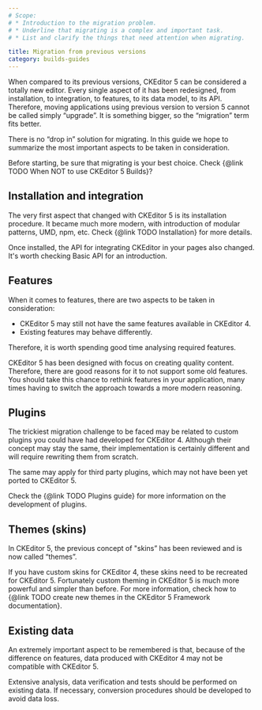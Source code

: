 ```yaml
---
# Scope:
# * Introduction to the migration problem.
# * Underline that migrating is a complex and important task.
# * List and clarify the things that need attention when migrating.

title: Migration from previous versions
category: builds-guides
---
```


When compared to its previous versions, CKEditor 5 can be considered a totally new editor. Every single aspect of it has been redesigned, from installation, to integration, to features, to its data model, to its API. Therefore, moving applications using previous version to version 5 cannot be called simply “upgrade”. It is something bigger, so the “migration” term fits better.

There is no “drop in” solution for migrating. In this guide we hope to summarize the most important aspects to be taken in consideration.

Before starting, be sure that migrating is your best choice. Check {@link TODO When NOT to use CKEditor 5 Builds}?

## Installation and integration

The very first aspect that changed with CKEditor 5 is its installation procedure. It became much more modern, with introduction of modular patterns, UMD, npm, etc. Check {@link TODO Installation} for more details.

Once installed, the API for integrating CKEditor in your pages also changed. It's worth checking Basic API for an introduction.

## Features

When it comes to features, there are two aspects to be taken in consideration:

* CKEditor 5 may still not have the same features available in CKEditor 4.
* Existing features may behave differently.

Therefore, it is worth spending good time analysing required features.

CKEditor 5 has been designed with focus on creating quality content. Therefore, there are good reasons for it to not support some old features. You should take this chance to rethink features in your application, many times having to switch the approach towards a more modern reasoning.

<!-- TODO 4 -->

## Plugins

The trickiest migration challenge to be faced may be related to custom plugins you could have had developed for CKEditor 4. Although their concept may stay the same, their implementation is certainly different and will require rewriting them from scratch.

The same may apply for third party plugins, which may not have been yet ported to CKEditor 5.

Check the {@link TODO Plugins guide} for more information on the development of plugins.

## Themes (skins)

In CKEditor 5, the previous concept of "skins” has been reviewed and is now called “themes”.

If you have custom skins for CKEditor 4, these skins need to be recreated for CKEditor 5. Fortunately custom theming in CKEditor 5 is much more powerful and simpler than before. For more information, check how to {@link TODO create new themes in the CKEditor 5 Framework documentation}.

## Existing data

An extremely important aspect to be remembered is that, because of the difference on features, data produced with CKEditor 4 may not be compatible with CKEditor 5.

Extensive analysis, data verification and tests should be performed on existing data. If necessary, conversion procedures should be developed to avoid data loss.
